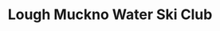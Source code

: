 ---
title: "Lough Muckno Water Ski Club"
address: "Muckno Lake, Castleblayney, Co. Monaghan"
tel: "+353 (0)87 249 1305"
county: "Monaghan"
category: "Water Skiing"
type: "Content"
lat: "54.114200592041016"
lng: "-6.745362281799316"
---